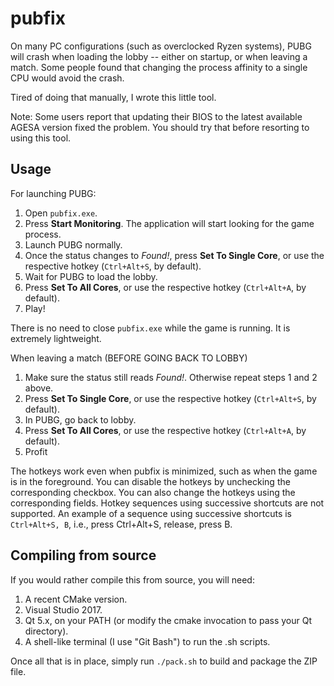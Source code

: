 # pubfix

On many PC configurations (such as overclocked Ryzen systems), PUBG will crash when loading the lobby -- either on startup, or when leaving a match. Some people found that changing the process affinity to a single CPU would avoid the crash.

Tired of doing that manually, I wrote this little tool.

Note: Some users report that updating their BIOS to the latest available AGESA version fixed the problem. You should try that before resorting to using this tool.

## Usage

For launching PUBG:

1. Open ``pubfix.exe``.
2. Press **Start Monitoring**. The application will start looking for the game process.
3. Launch PUBG normally.
4. Once the status changes to *Found!*, press **Set To Single Core**, or use the respective hotkey (``Ctrl+Alt+S``, by default).
5. Wait for PUBG to load the lobby.
6. Press **Set To All Cores**, or use the respective hotkey (``Ctrl+Alt+A``, by default).
7. Play!

There is no need to close ``pubfix.exe`` while the game is running. It is extremely lightweight.

When leaving a match (BEFORE GOING BACK TO LOBBY)

1. Make sure the status still reads *Found!*. Otherwise repeat steps 1 and 2 above.
3. Press **Set To Single Core**, or use the respective hotkey (``Ctrl+Alt+S``, by default).
4. In PUBG, go back to lobby.
5. Press **Set To All Cores**, or use the respective hotkey (``Ctrl+Alt+A``, by default).
6. Profit

The hotkeys work even when pubfix is minimized, such as when the game is in the foreground. You can disable the hotkeys by unchecking the corresponding checkbox. You can also change the hotkeys using the corresponding fields. Hotkey sequences using successive shortcuts are not supported. An example of a sequence using successive shortcuts is ``Ctrl+Alt+S, B``, i.e., press Ctrl+Alt+S, release, press B.

## Compiling from source

If you would rather compile this from source, you will need:
1. A recent CMake version.
2. Visual Studio 2017.
3. Qt 5.x, on your PATH (or modify the cmake invocation to pass your Qt directory).
4. A shell-like terminal (I use "Git Bash") to run the .sh scripts.

Once all that is in place, simply run ``./pack.sh`` to build and package the ZIP file.
